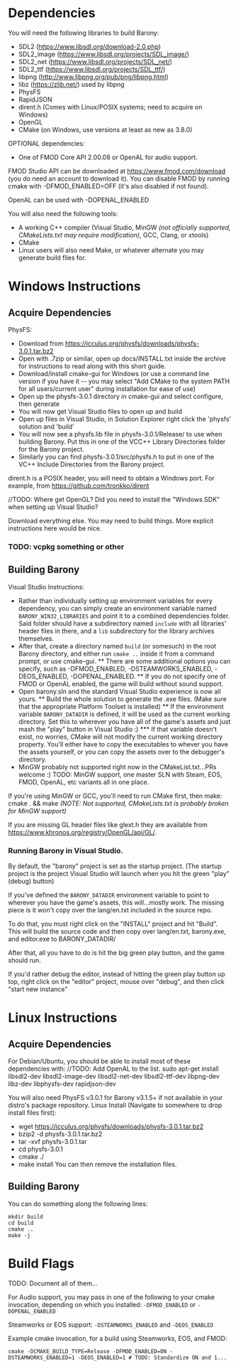 # Dependencies
You will need the following libraries to build Barony:

 * SDL2 (https://www.libsdl.org/download-2.0.php)
 * SDL2_image (https://www.libsdl.org/projects/SDL_image/)
 * SDL2_net (https://www.libsdl.org/projects/SDL_net/)
 * SDL2_ttf (https://www.libsdl.org/projects/SDL_ttf/)
 * libpng (http://www.libpng.org/pub/png/libpng.html)
 * libz (https://zlib.net/) used by libpng
 * PhysFS
 * RapidJSON
 * dirent.h (Comes with Linux/POSIX systems; need to acquire on Windows)
 * OpenGL
 * CMake (on Windows, use versions at least as new as 3.8.0)

OPTIONAL dependencies:
 * One of FMOD Core API 2.00.08 or OpenAL for audio support.

FMOD Studio API can be downloaded at https://www.fmod.com/download (you do need an account to download it).
You can disable FMOD by running cmake with -DFMOD_ENABLED=OFF (it's also disabled if not found).

OpenAL can be used with -DOPENAL_ENABLED
 
You will also need the following tools:

 * A working C++ compiler (Visual Studio, MinGW _(not officially supported, CMakeLists.txt may require modification)_, GCC, Clang, or xtools)
 * CMake
 * Linux users will also need Make, or whatever alternate you may generate build files for.

# Windows Instructions

## Acquire Dependencies

PhysFS:
 * Download from https://icculus.org/physfs/downloads/physfs-3.0.1.tar.bz2
 * Open with .7zip or similar, open up docs/INSTALL.txt inside the archive for instructions to read along with this short guide.
 * Download/install cmake-gui for Windows (or use a command line version if you have it -- you may select "Add CMake to the system PATH for all users/current user" during installation for ease of use)
 * Open up the physfs-3.0.1 directory in cmake-gui and select configure, then generate
 * You will now get Visual Studio files to open up and build
 * Open up files in Visual Studio, in Solution Explorer right click the 'physfs' solution and 'build'
 * You will now see a physfs.lib file in physfs-3.0.1/Release/ to use when building Barony. Put this in one of the VCC++ Library Directories folder for the Barony project.
 * Similarly you can find physfs-3.0.1/src/physfs.h to put in one of the VC++ Include Directories from the Barony project.

dirent.h is a POSIX header, you will need to obtain a Windows port. For example, from https://github.com/tronkko/dirent

//TODO: Where get OpenGL? Did you need to install the "Windows SDK" when setting up Visual Studio?

Download everything else. You may need to build things. More explicit instructions here would be nice.

### TODO: vcpkg something or other

## Building Barony

Visual Studio Instructions:
* Rather than individually setting up environment variables for every dependency, you can simply create an environment variable named `BARONY_WIN32_LIBRARIES` and point it to a combined dependencies folder. Said folder should have a subdirectory named `include` with all libraries' header files in there, and a `lib` subdirectory for the library archives themselves.
* After that, create a directory named `build` (or somesuch) in the root Barony directory, and either run `cmake ..` inside it from a command prompt, or use cmake-gui.
** There are some additional options you can specify, such as -DFMOD_ENABLED, -DSTEAMWORKS_ENABLED, -DEOS_ENABLED, -DOPENAL_ENABLED.
** If you do not specify one of FMOD or OpenAL enabled, the game will build without sound support.
* Open barony.sln and the standard Visual Studio experience is now all yours.
** Build the whole solution to generate the .exe files. (Make sure that the appropriate Platform Toolset is installed)
** If the environment variable `BARONY_DATADIR` is defined, it will be used as the current working directory. Set this to wherever you have all of the game's assets and just mash the "play" button in Visual Studio :)
*** If that variable doesn't exist, no worries, CMake will not modify the current working directory property. You'll either have to copy the executables to whever you have the assets yourself, or you can copy the assets over to the debugger's directory.
* MinGW probably not supported right now in the CMakeList.txt...PRs welcome :)
TODO: MinGW support, one master SLN with Steam, EOS, FMOD, OpenAL, etc variants all in one place.

If you're using MinGW or GCC, you'll need to run CMake first, then make: cmake . && make *(NOTE: Not supported, CMakeLists.txt is probably broken for MinGW support)*

If you are missing GL header files like glext.h they are available from https://www.khronos.org/registry/OpenGL/api/GL/.

### Running Barony in Visual Studio.

By default, the "barony" project is set as the startup project. (The startup project is the project Visual Studio will launch when you hit the green "play" (debug) button)

If you've defined the `BARONY_DATADIR` environment variable to point to wherever you have the game's assets, this will...mostly work. The missing piece is it won't copy over the lang/en.txt included in the source repo.

To do that, you must right click on the "INSTALL" project and hit "Build". This will build the source code and then copy over lang/en.txt, barony.exe, and editor.exe to BARONY_DATADIR/

After that, all you have to do is hit the big green play button, and the game should run.

If you'd rather debug the editor, instead of hitting the green play button up top, right click on the "editor" project, mouse over "debug", and then click "start new instance"

# Linux Instructions

## Acquire Dependencies

For Debian/Ubuntu, you should be able to install most of these dependencies with: //TODO: Add OpenAL to the list.
sudo apt-get install libsdl2-dev libsdl2-image-dev libsdl2-net-dev libsdl2-ttf-dev libpng-dev libz-dev libphysfs-dev rapidjson-dev

You will also need PhysFS v3.0.1 for Barony v3.1.5+ if not available in your distro's package repository.
Linux Install (Navigate to somewhere to drop install files first):
 * wget https://icculus.org/physfs/downloads/physfs-3.0.1.tar.bz2
 * bzip2 -d physfs-3.0.1.tar.bz2
 * tar -xvf physfs-3.0.1.tar
 * cd physfs-3.0.1
 * cmake ./
 * make install
You can then remove the installation files.

## Building Barony

You can do something along the following lines:
```
mkdir build
cd build
cmake ..
make -j
```

# Build Flags

TODO: Document all of them...

For Audio support, you may pass in one of the following to your cmake invocation, depending on which you installed:
`-DFMOD_ENABLED` or `-DOPENAL_ENABLED`

Steamworks or EOS support:
`-DSTEAMWORKS_ENABLED` and `-DEOS_ENABLED`

Example cmake invocation, for a build using Steamworks, EOS, and FMOD:
```
cmake -DCMAKE_BUILD_TYPE=Release -DFMOD_ENABLED=ON -DSTEAMWORKS_ENABLED=1 -DEOS_ENABLED=1 # TODO: Standardize ON and 1...
```
